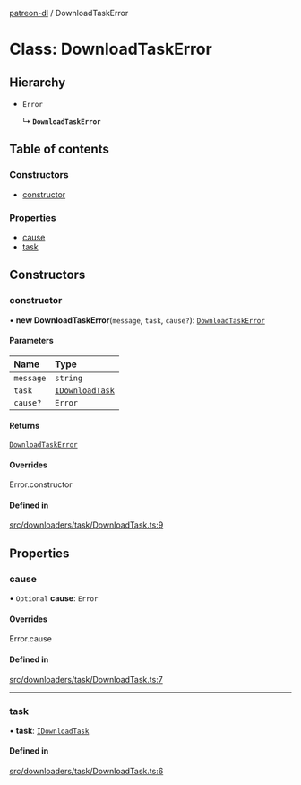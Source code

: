 [patreon-dl](../README.md) / DownloadTaskError

# Class: DownloadTaskError

## Hierarchy

- `Error`

  ↳ **`DownloadTaskError`**

## Table of contents

### Constructors

- [constructor](DownloadTaskError.md#constructor)

### Properties

- [cause](DownloadTaskError.md#cause)
- [task](DownloadTaskError.md#task)

## Constructors

### constructor

• **new DownloadTaskError**(`message`, `task`, `cause?`): [`DownloadTaskError`](DownloadTaskError.md)

#### Parameters

| Name | Type |
| :------ | :------ |
| `message` | `string` |
| `task` | [`IDownloadTask`](../interfaces/IDownloadTask.md) |
| `cause?` | `Error` |

#### Returns

[`DownloadTaskError`](DownloadTaskError.md)

#### Overrides

Error.constructor

#### Defined in

[src/downloaders/task/DownloadTask.ts:9](https://github.com/patrickkfkan/patreon-dl/blob/7326660/src/downloaders/task/DownloadTask.ts#L9)

## Properties

### cause

• `Optional` **cause**: `Error`

#### Overrides

Error.cause

#### Defined in

[src/downloaders/task/DownloadTask.ts:7](https://github.com/patrickkfkan/patreon-dl/blob/7326660/src/downloaders/task/DownloadTask.ts#L7)

___

### task

• **task**: [`IDownloadTask`](../interfaces/IDownloadTask.md)

#### Defined in

[src/downloaders/task/DownloadTask.ts:6](https://github.com/patrickkfkan/patreon-dl/blob/7326660/src/downloaders/task/DownloadTask.ts#L6)
